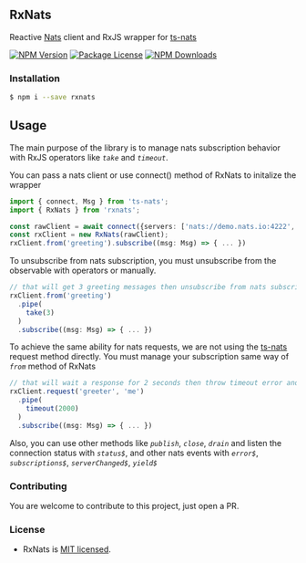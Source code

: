 ## RxNats
 <p>Reactive <a href="http://nats.io" target="_blank">Nats</a> client and RxJS wrapper for <a href="https://github.com/nats-io/nats.ts" target="_blank">ts-nats</a></p>

 <a href="https://www.npmjs.com/~rxnats" target="_blank"><img src="https://img.shields.io/npm/v/rxnats.svg"
      alt="NPM Version" /></a>
  <a href="https://www.npmjs.com/~rxnats" target="_blank"><img src="https://img.shields.io/npm/l/rxnats.svg"
      alt="Package License" /></a>
  <a href="https://www.npmjs.com/~rxnats" target="_blank"><img
      src="https://img.shields.io/npm/dm/rxnats.svg" alt="NPM Downloads" /></a>
 ### Installation

```bash
$ npm i --save rxnats
```

## Usage
The main purpose of the library is to manage nats subscription behavior with RxJS operators like _`take`_ and _`timeout`_.

You can pass a nats client or use connect() method of RxNats to initalize the wrapper

```ts
import { connect, Msg } from 'ts-nats';
import { RxNats } from 'rxnats';

const rawClient = await connect({servers: ['nats://demo.nats.io:4222', 'tls://demo.nats.io:4443']});
const rxClient = new RxNats(rawClient);
rxClient.from('greeting').subscribe((msg: Msg) => { ... })
```

To unsubscribe from nats subscription, you must unsubscribe from the observable with operators or manually.

```ts
// that will get 3 greeting messages then unsubscribe from nats subscription
rxClient.from('greeting')
  .pipe(
    take(3)
  )
  .subscribe((msg: Msg) => { ... })
```

To achieve the same ability for nats requests, we are not using the <a href="https://github.com/nats-io/nats.ts" target="_blank">ts-nats</a> request method directly. You must manage your subscription same way of _`from`_ method of RxNats

```ts
// that will wait a response for 2 seconds then throw timeout error and unsubscribe from reply subject.
rxClient.request('greeter', 'me')
  .pipe(
    timeout(2000)
  )
  .subscribe((msg: Msg) => { ... })
```

Also, you can use other methods like _`publish`_, _`close`_, _`drain`_ and listen the connection status with _`status$`_, and other nats events with _`error$`_, _`subscriptions$`_,  _`serverChanged$`_, _`yield$`_

### Contributing

You are welcome to contribute to this project, just open a PR.
### License

- RxNats is [MIT licensed](LICENSE).